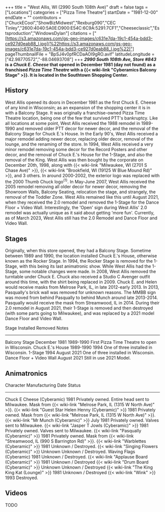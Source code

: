 +++
title = "West Allis, WI (2990 South 108th Ave)"
draft = false
tags = ["Locations"]
categories = ["Pizza Time Theatre"]
startDate = "1981-12-00"
endDate = ""
contributors = ["ChuckECool","ShowBizMidwest","Rexburg090","CEC Tinley","2600:4040:5A0E:D900:E54C:6C9A:5291:7CF1","Cheeseclassic","Estsproduction","WindowsDylan"]
citations = ["[https://s3.amazonaws.com/gs-geo-images/c631e7da-19c1-454a-bdd3-ce927d0eab88_l.jpg](%22https://s3.amazonaws.com/gs-geo-images/c631e7da-19c1-454a-bdd3-ce927d0eab88_l.jpg%22)"]
pageThumbnailFile = "BpSJ4v0pfRCDaAOI9gRO.avif"
latitudeLongitude = ["42.98770572","-88.04693708"]
+++
***2990 South 108th Ave, Store #843* is a *Chuck E. Cheese* that opened in December 1981 (day not found) as a franchised *Pizza Time Theatre* with a {{< wiki-link "Cyberamics Balcony Stage" >}}. It is located in the Southtown Shopping Center.**

## History

West Allis opened its doors in December 1981 as the first Chuck E. Cheese of any kind in Wisconsin; as an expansion of the shopping center it is in with a Balcony Stage. It was originally a franchise-owned Pizza Time Theatre location, being one of the few that survived PTT's bankruptcy. Like all locations at some point, West Allis received the 1988 remodel in 1989-1990 and removed older PTT decor for newer decor, and the removal of the Balcony Stage for Chuck E.'s House. In the Early 90's, West Allis received a major remodel adding newer decor, replacing older decor, removal of the lounge, and the renaming of the store. In 1994, West Allis received a very minor remodel removing some decor for the Record Posters and other decor, and the removal of Chuck E.'s House for the 1-Stage, and also the removal of the King. West Allis was then bought by the corporate on December 20th, 1998, along with {{< wiki-link "Milwaukee, WI (2701 S Chase Ave)" >}}, {{< wiki-link "Brookfield, WI (19125 W Blue Mound Rd)" >}}, and 3 others. In around 2000-2002, the exterior logo was replaced with the 2000 Thumb Chuck logo<sup>(1)</sup>. In May-June 2007, West Allis received the 2005 remodel removing all older decor for newer decor, removing the Showroom Walls, Balcony Seating, relocation the stage, and strangely, the removal of the Toddler Zone. West Allis remained like this until August 2021, when they received the 2.0 remodel and removed the 1-Stage for the Dance Floor + Video Wall. Interestingly, the 'Open' sign during West Allis' 2.0 remodel was actually unique as it said about getting 'more fun'. Currently, as of March 2023, West Allis still has the 2.0 Remodel and Dance Floor and Video Wall.

## Stages

Originally, when this store opened, they had a Balcony Stage.
Sometime between 1989 and 1990, the location installed Chuck E.'s House, otherwise known as the Rocker Stage.
In 1994, the Rocker Stage is removed for the 1-Stage, with this being its last animatronic show. While West Allis had the 1-Stage, some notable changes were made. In 2008, West Allis removed the turntable under Chuck E. Chuck also received a Studio C Avenger outfit around this time, with the shirt being replaced in 2009. Chuck E. and Helen would receive masks from Melrose Park, IL, in late 2012-early 2013. In 2013, Pasqually's brick wall was removed for unknown reasons. The MMBB sign was moved from behind Pasqually to behind Munch around late 2013-2014. Pasqually would receive the mask from Streamwood, IL in 2014.
During their 2.0 remodel in August 2021, their 1-Stage is removed and then destroyed (with some parts going to Milwaukee), and was replaced by a 2021 model Dance Floor and Video Wall.

  Stage                      Installed       Removed        Notes
  -------------------------- --------------- -------------- ------------------------------------------------
  Balcony Stage              December 1981   1989-1990      First Pizza Time Theatre to open in Wisconsin.
  Chuck E.'s House          1989-1990       1994           One of three installed in Wisconsin.
  1-Stage                    1994            August 2021    One of three installed in Wisconsin.
  Dance Floor + Video Wall   August 2021     Still in use   2021 Model.

## Animatronics

  Character                                                    Manufacturing Date   Status
  ------------------------------------------------------------ -------------------- ------------------------------------------------------------------------------------------------------------------------
  Chuck E Cheese (Cyberamic)                                   1981                 Privately owned. Entire head sent to Milwaukee. Mask from {{< wiki-link "Melrose Park, IL (1315 W North Ave)" >}}.
  {{< wiki-link "Guest Star Helen Henny (Cyberamic)" >}}   1981                 Privately owned. Mask from {{< wiki-link "Melrose Park, IL (1315 W North Ave)" >}}.
  {{< wiki-link "Mr Munch (Cyberamic)" >}}                 July 1981            Privately owned. Valves sent to Milwaukee.
  {{< wiki-link "Jasper T Jowls (Cyberamic)" >}}           1981                 Privately owned. Valves sent to Milwaukee.
  {{< wiki-link "Pasqually (Cyberamic)" >}}                1981                 Privately owned. Mask from {{< wiki-link "Streamwood, IL (990 S Barrington Rd)" >}}.
  {{< wiki-link "Warblettes (Cyberamic)" >}}               1981                 Unknown / Destroyed.
  {{< wiki-link "Singing Flowers (Cyberamic)" >}}          Unknown              Unknown / Destroyed.
  Waving Flags (Cyberamic)                                     1981                 Unknown / Destroyed.
  {{< wiki-link "Applause Board (Cyberamic)" >}}           1981                 Unknown / Destroyed
  {{< wiki-link "Drum Board (Cyberamic)" >}}               Unknown              Unknown / Destroyed
  {{< wiki-link "The King King Kat (Lounge)" >}}           1981                 Unknown / Destroyed
  {{< wiki-link "Wink" >}}                                 1993                 Destroyed.

## Videos

TODO
